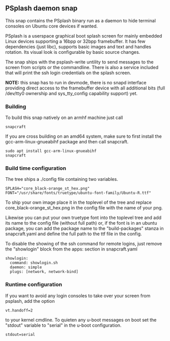 ## PSplash daemon snap

This snap contains the PSplash binary run as a daemon to hide terminal consoles
on Ubuntu core devices if wanted.

PSplash is a userspace graphical boot splash screen for mainly
embedded Linux devices supporting a 16bpp or 32bpp framebuffer. It has
few dependencies (just libc), supports basic images and text and handles
rotation. Its visual look is configurable by basic source changes.

The snap ships with the psplash-write untility to send messages to the screen from
scripts or the commandline. There is also a service included that will print the ssh
login credentials on the splash screen.

**NOTE:** this snap has to run in devmode, there is no snapd interface providing direct
access to the framebuffer device with all additional bits (full /dev/tty0
ownership and sys_tty_config capability support) yet.

### Building

To build this snap natively on an armhf machine just call 

    snapcraft

If you are cross building on an amd64 system, make sure to first install the 
gcc-arm-linux-gnueabihf package and then call snapcraft.

    sudo apt install gcc-arm-linux-gnueabihf
    snapcraft

### Build time configuration

The tree ships a ./config file containing two variables.

    SPLASH="core_black-orange_st_hex.png"
    FONT="/usr/share/fonts/truetype/ubuntu-font-family/Ubuntu-R.ttf"

To ship your own image place it in the toplevel of the tree and replace 
core_black-orange_st_hex.png in the config file with the name of your png.

Likewise you can put your own truetype font into the toplevel tree and add its name
to the config file (without full path) or, if the font is in an ubuntu package,
you can add the package name to the "build-packages" stanza in snapcraft.yaml and
define the full path to the ttf file in the config.

To disable the showing of the ssh command for remote logins, just remove the "showlogin" block
from the apps: section in snapcraft.yaml

    showlogin:
      command: showlogin.sh
      daemon: simple
      plugs: [network, network-bind]

### Runtime configuration

If you want to avoid any login consoles to take over your screen from psplash, add the option
    
    vt.handoff=2
 
to your kernel cmdline.
To quieten any u-boot messages on boot set the "stdout" variable to "serial" in the u-boot configuration.

    stdout=serial
